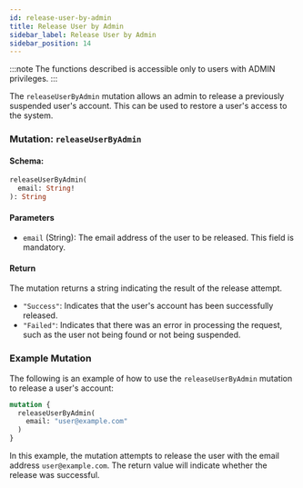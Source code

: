 ```yaml
---
id: release-user-by-admin
title: Release User by Admin
sidebar_label: Release User by Admin
sidebar_position: 14
---
```


:::note
The functions described is accessible only to users with ADMIN privileges.
:::

The `releaseUserByAdmin` mutation allows an admin to release a previously suspended user's account. This can be used to restore a user's access to the system.

### Mutation: `releaseUserByAdmin`

#### Schema:
```graphql
releaseUserByAdmin(
  email: String!
): String
```

#### Parameters

- `email` (String): The email address of the user to be released. This field is mandatory.

#### Return

The mutation returns a string indicating the result of the release attempt.

- `"Success"`: Indicates that the user's account has been successfully released.
- `"Failed"`: Indicates that there was an error in processing the request, such as the user not being found or not being suspended.

### Example Mutation

The following is an example of how to use the `releaseUserByAdmin` mutation to release a user's account:

```graphql
mutation {
  releaseUserByAdmin(
    email: "user@example.com"
  )
}
```

In this example, the mutation attempts to release the user with the email address `user@example.com`. The return value will indicate whether the release was successful.
